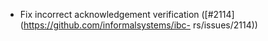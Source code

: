 - Fix incorrect acknowledgement verification ([#2114](https://github.com/informalsystems/ibc-
  rs/issues/2114))
